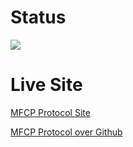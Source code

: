 # Status 

![](https://github.com/tokenyz-ventures-limited/MFC-ProtocolSite/workflows/Publish/badge.svg)
 
# Live Site

[MFCP Protocol Site ](https://mfcp.ajna.digital "MFCP Homepage")

[MFCP Protocol over Github ](https://tokenyz-ventures-limited.github.io/MFCP "MFCP Homepage - Hosted on Gitpages")


